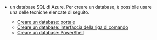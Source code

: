 
<!-- sql-database-connect-query-prerequisites-create-db-includes.md -->

- un database SQL di Azure. Per creare un database, è possibile usare una delle tecniche elencate di seguito.

   - [Creare un database: portale](../articles/sql-database/sql-database-get-started-portal.md)
   - [Creare un database: interfaccia della riga di comando](../articles/sql-database/sql-database-get-started-cli.md)
   - [Creare un database: PowerShell](../articles/sql-database/sql-database-get-started-powershell.md)
